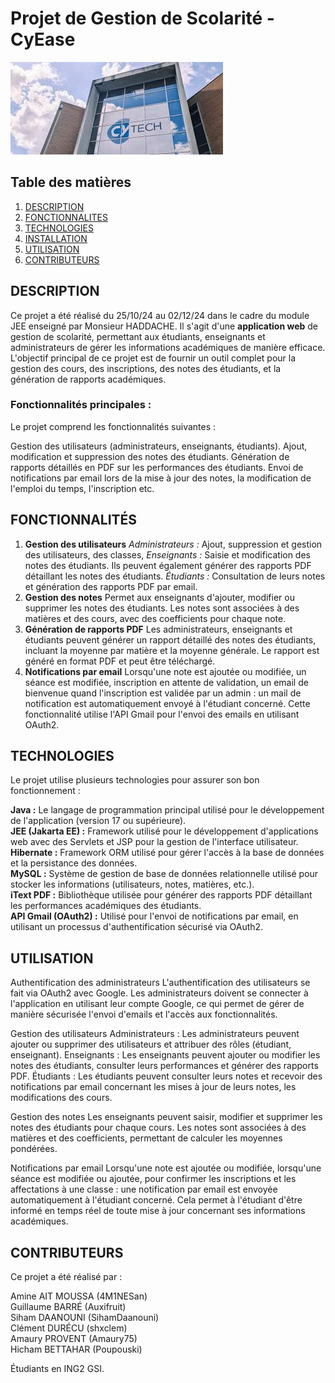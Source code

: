 # Projet de Gestion de Scolarité - **CyEase**

![alt_text](https://github.com/Auxifruit/ProjetGestionJEE/blob/main/banner.jpg)

## Table des matières
1. [DESCRIPTION](#description)
2. [FONCTIONNALITES](#fonctionnalités)
3. [TECHNOLOGIES](#technologies)
4. [INSTALLATION](#installation)
5. [UTILISATION](#utilisation)
6. [CONTRIBUTEURS](#contributeurs)

## DESCRIPTION
Ce projet a été réalisé du 25/10/24 au 02/12/24 dans le cadre du module JEE enseigné par Monsieur HADDACHE. Il s'agit d'une **application web** de gestion de scolarité, permettant aux étudiants, enseignants et administrateurs de gérer les informations académiques de manière efficace. L'objectif principal de ce projet est de fournir un outil complet pour la gestion des cours, des inscriptions, des notes des étudiants, et la génération de rapports académiques.

### Fonctionnalités principales :
Le projet comprend les fonctionnalités suivantes :

Gestion des utilisateurs (administrateurs, enseignants, étudiants).
Ajout, modification et suppression des notes des étudiants.
Génération de rapports détaillés en PDF sur les performances des étudiants.
Envoi de notifications par email lors de la mise à jour des notes, la modification de l'emploi du temps, l'inscription etc.

## FONCTIONNALITÉS

1. **Gestion des utilisateurs**
   _Administrateurs :_ Ajout, suppression et gestion des utilisateurs, des classes, 
   _Enseignants :_ Saisie et modification des notes des étudiants. Ils peuvent également générer des rapports PDF détaillant les notes des étudiants.
   _Étudiants :_ Consultation de leurs notes et génération des rapports PDF par email.
2. **Gestion des notes**
   Permet aux enseignants d'ajouter, modifier ou supprimer les notes des étudiants.
   Les notes sont associées à des matières et des cours, avec des coefficients pour chaque note.
3. **Génération de rapports PDF**
   Les administrateurs, enseignants et étudiants peuvent générer un rapport détaillé des notes des étudiants, incluant la moyenne par matière et la moyenne générale.
   Le rapport est généré en format PDF et peut être téléchargé.
4. **Notifications par email**
   Lorsqu'une note est ajoutée ou modifiée, un séance est modifiée, inscription en attente de validation, un email de bienvenue quand l'inscription est validée par un admin : un mail de notification est automatiquement envoyé à l'étudiant concerné. Cette fonctionnalité utilise l'API Gmail pour l'envoi des emails en utilisant OAuth2.

## TECHNOLOGIES

Le projet utilise plusieurs technologies pour assurer son bon fonctionnement :

**Java :** Le langage de programmation principal utilisé pour le développement de l'application (version 17 ou supérieure).  
**JEE (Jakarta EE) :** Framework utilisé pour le développement d'applications web avec des Servlets et JSP pour la gestion de l'interface utilisateur.  
**Hibernate :** Framework ORM utilisé pour gérer l'accès à la base de données et la persistance des données.  
**MySQL :** Système de gestion de base de données relationnelle utilisé pour stocker les informations (utilisateurs, notes, matières, etc.).  
**iText PDF :** Bibliothèque utilisée pour générer des rapports PDF détaillant les performances académiques des étudiants.  
**API Gmail (OAuth2) :** Utilisé pour l'envoi de notifications par email, en utilisant un processus d'authentification sécurisé via OAuth2.  

## UTILISATION
Authentification des administrateurs
L'authentification des utilisateurs se fait via OAuth2 avec Google. Les administrateurs doivent se connecter à l'application en utilisant leur compte Google, ce qui permet de gérer de manière sécurisée l'envoi d'emails et l'accès aux fonctionnalités.

Gestion des utilisateurs
Administrateurs : Les administrateurs peuvent ajouter ou supprimer des utilisateurs et attribuer des rôles (étudiant, enseignant).
Enseignants : Les enseignants peuvent ajouter ou modifier les notes des étudiants, consulter leurs performances et générer des rapports PDF.
Étudiants : Les étudiants peuvent consulter leurs notes et recevoir des notifications par email concernant les mises à jour de leurs notes, les modifications des cours.

Gestion des notes
Les enseignants peuvent saisir, modifier et supprimer les notes des étudiants pour chaque cours. Les notes sont associées à des matières et des coefficients, permettant de calculer les moyennes pondérées.

Notifications par email
Lorsqu'une note est ajoutée ou modifiée, lorsqu'une séance est modifiée ou ajoutée, pour confirmer les inscriptions et les affectations à une classe : une notification par email est envoyée automatiquement à l'étudiant concerné. Cela permet à l'étudiant d'être informé en temps réel de toute mise à jour concernant ses informations académiques.

## CONTRIBUTEURS
Ce projet a été réalisé par :

Amine AIT MOUSSA (4M1NESan)  
Guillaume BARRÉ (Auxifruit)  
Siham DAANOUNI (SihamDaanouni)  
Clément DURÉCU (shxclem)  
Amaury PROVENT (Amaury75)  
Hicham BETTAHAR (Poupouski)

Étudiants en ING2 GSI.
